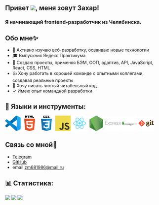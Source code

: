 ## Привет <img src="https://github.com/blackcater/blackcater/raw/main/images/Hi.gif" height="26"/>, меня зовут Захар!

### Я начинающий  frontend-разработчик из Челябинска.

## Обо мне✨

 - :mag_right:  Активно изучаю веб-разработку, осваиваю новые технологии
 - :mortar_board: Выпускник Яндекс.Практикума
 - :memo: Создаю проекты, применяя БЭМ, ООП, адаптив, API, JavaScript, React, CSS, HTML
 - :thumbsup: Хочу работать в хорошей команде с опытными коллегами, создавая реальные проекты
 - :memo: Хочу писать чистый читабельный код
 - &check; Имею опыт командной разработки

## :hammer: Языки и инструменты:
<p>
<img src="https://raw.githubusercontent.com/github/explore/80688e429a7d4ef2fca1e82350fe8e3517d3494d/topics/visual-studio-code/visual-studio-code.png" alt="VS Code" height="50">
<img src="https://raw.githubusercontent.com/github/explore/80688e429a7d4ef2fca1e82350fe8e3517d3494d/topics/html/html.png" alt="HTML" height="50">
<img src="https://raw.githubusercontent.com/github/explore/80688e429a7d4ef2fca1e82350fe8e3517d3494d/topics/css/css.png" alt="CSS" height="50" >
<img src="https://raw.githubusercontent.com/github/explore/80688e429a7d4ef2fca1e82350fe8e3517d3494d/topics/javascript/javascript.png" alt="Javascript" height="50">
<img src="https://raw.githubusercontent.com/github/explore/80688e429a7d4ef2fca1e82350fe8e3517d3494d/topics/react/react.png" alt="React" height="50">
<img src="https://raw.githubusercontent.com/github/explore/80688e429a7d4ef2fca1e82350fe8e3517d3494d/topics/nodejs/nodejs.png" alt="NodeJS" height="50">
<img src="https://raw.githubusercontent.com/github/explore/80688e429a7d4ef2fca1e82350fe8e3517d3494d/topics/express/express.png" alt="Express" height="50">
<img src="https://raw.githubusercontent.com/github/explore/80688e429a7d4ef2fca1e82350fe8e3517d3494d/topics/mongodb/mongodb.png" alt="Express" height="50">
<img src="https://raw.githubusercontent.com/github/explore/80688e429a7d4ef2fca1e82350fe8e3517d3494d/topics/git/git.png" alt="git" height="50">
</p>

## Связь со мной🔗
* [Telegram](https://t.me/julik_r)
* [GitHub](https://github.com/MenshikovZakhar)
* email zm681986@mail.ru

## :bar_chart: Статистика: 

![](https://github-profile-summary-cards.vercel.app/api/cards/repos-per-language?username=MenshikovZakhar&theme=github_dark) 
![](https://github-profile-summary-cards.vercel.app/api/cards/stats?username=MenshikovZakhar&theme=github_dark)
![](https://github-profile-summary-cards.vercel.app/api/cards/profile-details?username=MenshikovZakhar&theme=github_dark)
